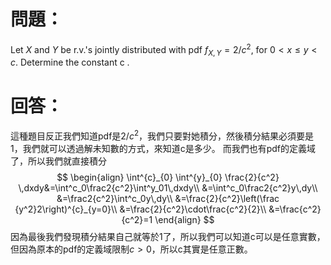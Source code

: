 # 問題：
Let $X$ and $Y$ be r.v.'s jointly distributed with pdf $f_{X,Y}=2/c^2$, for $0<x\leq y < c$.
Determine the constant c .
# 回答：
這種題目反正我們知道pdf是$2/c^2$，我們只要對她積分，然後積分結果必須要是1，我們就可以透過解未知數的方式，來知道c是多少。
而我們也有pdf的定義域了，所以我們就直接積分
$$
\begin{align}
\int^{c}_{0} \int^{y}_{0} \frac{2}{c^2} \,dxdy&=\int^c_0\frac2{c^2}\int^y_01\,dxdy\\
&=\int^c_0\frac2{c^2}y\,dy\\
&=\frac2{c^2}\int^c_0y\,dy\\
&=\frac{2}{c^2}\left(\frac {y^2}2\right)^{c}_{y=0}\\
&=\frac{2}{c^2}\cdot\frac{c^2}{2}\\
&=\frac{c^2}{c^2}=1
\end{align}
$$
因為最後我們發現積分結果自己就等於1了，所以我們可以知道c可以是任意實數，但因為原本的pdf的定義域限制$c>0$，所以c其實是任意正數。

